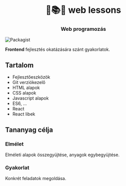 <h1 align="center" style="border-bottom: none;">🏫📚🍵  web lessons</h1>
<h3 align="center">Web programozás</h3>

![Packagist](https://img.shields.io/packagist/l/doctrine/orm.svg)

**Frontend** fejlesztés okatázására szánt gyakorlatok.
## Tartalom

- Fejlesztőeszközök
- Git verziókezelő
- HTML alapok
- CSS alapok
- Javascript alapok
- ES6, ...
- React
- React libek

## Tananyag célja

### Elmélet

Elméleti alapok összegyüjtése, anyagok egybegyüjtése.

### Gyakorlat

Konkrét feladatok megoldása.
